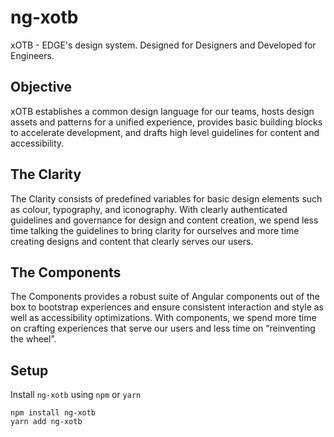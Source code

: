 # ng-xotb

xOTB - EDGE's design system. Designed for Designers and Developed for Engineers.
 
## Objective
 
xOTB establishes a common design language for our teams, hosts design assets and patterns for a unified experience, provides basic building blocks to accelerate development, and drafts high level guidelines for content and accessibility.
 
## The Clarity
 
The Clarity consists of predefined variables for basic design elements such as colour, typography, and iconography. With clearly authenticated guidelines and governance for design and content creation, we spend less time talking the guidelines to bring clarity for ourselves and more time creating designs and content that clearly serves our users.
 
## The Components
 
The Components provides a robust suite of Angular components out of the box to bootstrap experiences and ensure consistent interaction and style as well as accessibility optimizations. With components, we spend more time on crafting experiences that serve our users and less time on “reinventing the wheel”.

## Setup

Install `ng-xotb` using `npm` or `yarn`

    npm install ng-xotb
    yarn add ng-xotb